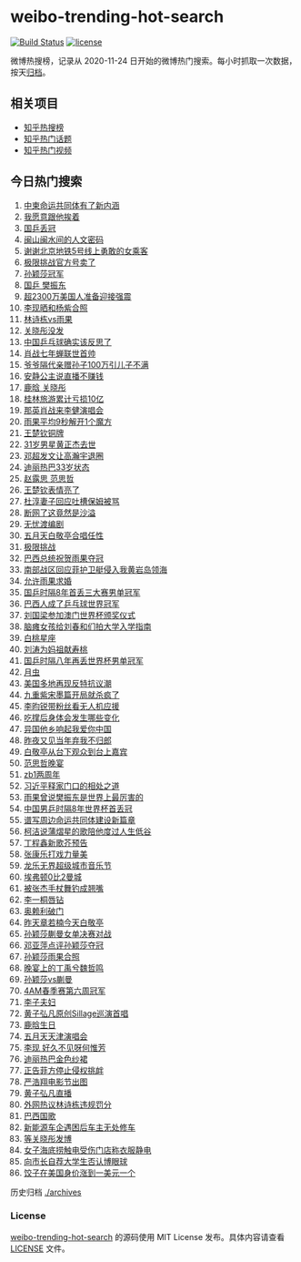# weibo-trending-hot-search

[![Build Status](https://github.com/justjavac/weibo-trending-hot-search/workflows/ci/badge.svg?branch=master)](https://github.com/justjavac/weibo-trending-hot-search/actions)
[![license](https://img.shields.io/github/license/justjavac/weibo-trending-hot-search)](https://github.com/justjavac/weibo-trending-hot-search/blob/master/LICENSE)

微博热搜榜，记录从 2020-11-24 日开始的微博热门搜索。每小时抓取一次数据，按天[归档](./archives)。

## 相关项目

- [知乎热搜榜](https://github.com/justjavac/zhihu-trending-top-search)
- [知乎热门话题](https://github.com/justjavac/zhihu-trending-hot-questions)
- [知乎热门视频](https://github.com/justjavac/zhihu-trending-hot-video)

## 今日热门搜索

<!-- BEGIN -->
<!-- 最后更新时间 Mon Apr 21 2025 03:50:54 GMT+0800 (China Standard Time) -->

1. [中柬命运共同体有了新内涵](https://s.weibo.com//weibo?q=%23%E4%B8%AD%E6%9F%AC%E5%91%BD%E8%BF%90%E5%85%B1%E5%90%8C%E4%BD%93%E6%9C%89%E4%BA%86%E6%96%B0%E5%86%85%E6%B6%B5%23&Refer=new_time)
1. [我愿意跟他挨着](https://s.weibo.com//weibo?q=%23%E6%88%91%E6%84%BF%E6%84%8F%E8%B7%9F%E4%BB%96%E6%8C%A8%E7%9D%80%23&t=31&band_rank=35&Refer=top)
1. [国乒丢冠](https://s.weibo.com//weibo?q=%E5%9B%BD%E4%B9%92%E4%B8%A2%E5%86%A0&t=31&band_rank=1&Refer=top)
1. [闽山闽水间的人文密码](https://s.weibo.com//weibo?q=%23%E9%97%BD%E5%B1%B1%E9%97%BD%E6%B0%B4%E9%97%B4%E7%9A%84%E4%BA%BA%E6%96%87%E5%AF%86%E7%A0%81%23&t=31&band_rank=3&Refer=top)
1. [谢谢北京地铁5号线上勇敢的女乘客](https://s.weibo.com//weibo?q=%23%E8%B0%A2%E8%B0%A2%E5%8C%97%E4%BA%AC%E5%9C%B0%E9%93%815%E5%8F%B7%E7%BA%BF%E4%B8%8A%E5%8B%87%E6%95%A2%E7%9A%84%E5%A5%B3%E4%B9%98%E5%AE%A2%23&t=31&band_rank=12&Refer=top)
1. [极限挑战官方号卖了](https://s.weibo.com//weibo?q=%23%E6%9E%81%E9%99%90%E6%8C%91%E6%88%98%E5%AE%98%E6%96%B9%E5%8F%B7%E5%8D%96%E4%BA%86%23&t=31&band_rank=7&Refer=top)
1. [孙颖莎冠军](https://s.weibo.com//weibo?q=%23%E5%AD%99%E9%A2%96%E8%8E%8E%E5%86%A0%E5%86%9B%23&t=31&band_rank=4&Refer=top)
1. [国乒 樊振东](https://s.weibo.com//weibo?q=%E5%9B%BD%E4%B9%92%20%E6%A8%8A%E6%8C%AF%E4%B8%9C&t=31&band_rank=6&Refer=top)
1. [超2300万美国人准备迎接强震](https://s.weibo.com//weibo?q=%23%E8%B6%852300%E4%B8%87%E7%BE%8E%E5%9B%BD%E4%BA%BA%E5%87%86%E5%A4%87%E8%BF%8E%E6%8E%A5%E5%BC%BA%E9%9C%87%23&t=31&band_rank=36&Refer=top)
1. [李现晒和杨紫合照](https://s.weibo.com//weibo?q=%23%E6%9D%8E%E7%8E%B0%E6%99%92%E5%92%8C%E6%9D%A8%E7%B4%AB%E5%90%88%E7%85%A7%23&t=31&band_rank=15&Refer=top)
1. [林诗栋vs雨果](https://s.weibo.com//weibo?q=%23%E6%9E%97%E8%AF%97%E6%A0%8Bvs%E9%9B%A8%E6%9E%9C%23&t=31&band_rank=5&Refer=top)
1. [关晓彤没发](https://s.weibo.com//weibo?q=%E5%85%B3%E6%99%93%E5%BD%A4%E6%B2%A1%E5%8F%91&t=31&band_rank=16&Refer=top)
1. [中国乒乓球确实该反思了](https://s.weibo.com//weibo?q=%23%E4%B8%AD%E5%9B%BD%E4%B9%92%E4%B9%93%E7%90%83%E7%A1%AE%E5%AE%9E%E8%AF%A5%E5%8F%8D%E6%80%9D%E4%BA%86%23&t=31&band_rank=2&Refer=top)
1. [肖战七年蝉联世首帅](https://s.weibo.com//weibo?q=%23%E8%82%96%E6%88%98%E4%B8%83%E5%B9%B4%E8%9D%89%E8%81%94%E4%B8%96%E9%A6%96%E5%B8%85%23&t=31&band_rank=14&Refer=top)
1. [爷爷隔代亲赠孙子100万引儿子不满](https://s.weibo.com//weibo?q=%23%E7%88%B7%E7%88%B7%E9%9A%94%E4%BB%A3%E4%BA%B2%E8%B5%A0%E5%AD%99%E5%AD%90100%E4%B8%87%E5%BC%95%E5%84%BF%E5%AD%90%E4%B8%8D%E6%BB%A1%23&t=31&band_rank=25&Refer=top)
1. [安静公主说直播不赚钱](https://s.weibo.com//weibo?q=%23%E5%AE%89%E9%9D%99%E5%85%AC%E4%B8%BB%E8%AF%B4%E7%9B%B4%E6%92%AD%E4%B8%8D%E8%B5%9A%E9%92%B1%23&t=31&band_rank=18&Refer=top)
1. [鹿晗 关晓彤](https://s.weibo.com//weibo?q=%E9%B9%BF%E6%99%97%20%E5%85%B3%E6%99%93%E5%BD%A4&t=31&band_rank=11&Refer=top)
1. [桂林旅游累计亏损10亿](https://s.weibo.com//weibo?q=%23%E6%A1%82%E6%9E%97%E6%97%85%E6%B8%B8%E7%B4%AF%E8%AE%A1%E4%BA%8F%E6%8D%9F10%E4%BA%BF%23&t=31&band_rank=31&Refer=top)
1. [那英肖战来李健演唱会](https://s.weibo.com//weibo?q=%23%E9%82%A3%E8%8B%B1%E8%82%96%E6%88%98%E6%9D%A5%E6%9D%8E%E5%81%A5%E6%BC%94%E5%94%B1%E4%BC%9A%23&t=31&band_rank=8&Refer=top)
1. [雨果平均9秒解开1个魔方](https://s.weibo.com//weibo?q=%23%E9%9B%A8%E6%9E%9C%E5%B9%B3%E5%9D%879%E7%A7%92%E8%A7%A3%E5%BC%801%E4%B8%AA%E9%AD%94%E6%96%B9%23&t=31&band_rank=36&Refer=top)
1. [王楚钦铜牌](https://s.weibo.com//weibo?q=%E7%8E%8B%E6%A5%9A%E9%92%A6%E9%93%9C%E7%89%8C&t=31&band_rank=9&Refer=top)
1. [31岁男星黄正杰去世](https://s.weibo.com//weibo?q=%2331%E5%B2%81%E7%94%B7%E6%98%9F%E9%BB%84%E6%AD%A3%E6%9D%B0%E5%8E%BB%E4%B8%96%23&t=31&band_rank=22&Refer=top)
1. [邓超发文让高瀚宇退圈](https://s.weibo.com//weibo?q=%23%E9%82%93%E8%B6%85%E5%8F%91%E6%96%87%E8%AE%A9%E9%AB%98%E7%80%9A%E5%AE%87%E9%80%80%E5%9C%88%23&t=31&band_rank=21&Refer=top)
1. [迪丽热巴33岁状态](https://s.weibo.com//weibo?q=%23%E8%BF%AA%E4%B8%BD%E7%83%AD%E5%B7%B433%E5%B2%81%E7%8A%B6%E6%80%81%23&t=31&band_rank=23&Refer=top)
1. [赵露思 范思哲](https://s.weibo.com//weibo?q=%E8%B5%B5%E9%9C%B2%E6%80%9D%20%E8%8C%83%E6%80%9D%E5%93%B2&t=31&band_rank=26&Refer=top)
1. [王楚钦表情亮了](https://s.weibo.com//weibo?q=%23%E7%8E%8B%E6%A5%9A%E9%92%A6%E8%A1%A8%E6%83%85%E4%BA%AE%E4%BA%86%23&t=31&band_rank=38&Refer=top)
1. [杜淳妻子回应吐槽保姆被骂](https://s.weibo.com//weibo?q=%23%E6%9D%9C%E6%B7%B3%E5%A6%BB%E5%AD%90%E5%9B%9E%E5%BA%94%E5%90%90%E6%A7%BD%E4%BF%9D%E5%A7%86%E8%A2%AB%E9%AA%82%23&t=31&band_rank=20&Refer=top)
1. [断网了这竟然是沙溢](https://s.weibo.com//weibo?q=%E6%96%AD%E7%BD%91%E4%BA%86%E8%BF%99%E7%AB%9F%E7%84%B6%E6%98%AF%E6%B2%99%E6%BA%A2&t=31&band_rank=32&Refer=top)
1. [无忧渡编剧](https://s.weibo.com//weibo?q=%E6%97%A0%E5%BF%A7%E6%B8%A1%E7%BC%96%E5%89%A7&t=31&band_rank=43&Refer=top)
1. [五月天白敬亭合唱任性](https://s.weibo.com//weibo?q=%E4%BA%94%E6%9C%88%E5%A4%A9%E7%99%BD%E6%95%AC%E4%BA%AD%E5%90%88%E5%94%B1%E4%BB%BB%E6%80%A7&t=31&band_rank=14&Refer=top)
1. [极限挑战](https://s.weibo.com//weibo?q=%E6%9E%81%E9%99%90%E6%8C%91%E6%88%98&t=31&band_rank=40&Refer=top)
1. [巴西总统祝贺雨果夺冠](https://s.weibo.com//weibo?q=%23%E5%B7%B4%E8%A5%BF%E6%80%BB%E7%BB%9F%E7%A5%9D%E8%B4%BA%E9%9B%A8%E6%9E%9C%E5%A4%BA%E5%86%A0%23&t=31&band_rank=49&Refer=top)
1. [南部战区回应菲护卫艇侵入我黄岩岛领海](https://s.weibo.com//weibo?q=%23%E5%8D%97%E9%83%A8%E6%88%98%E5%8C%BA%E5%9B%9E%E5%BA%94%E8%8F%B2%E6%8A%A4%E5%8D%AB%E8%89%87%E4%BE%B5%E5%85%A5%E6%88%91%E9%BB%84%E5%B2%A9%E5%B2%9B%E9%A2%86%E6%B5%B7%23&t=31&band_rank=37&Refer=top)
1. [允许雨果求婚](https://s.weibo.com//weibo?q=%23%E5%85%81%E8%AE%B8%E9%9B%A8%E6%9E%9C%E6%B1%82%E5%A9%9A%23&t=31&band_rank=13&Refer=top)
1. [国乒时隔8年首丢三大赛男单冠军](https://s.weibo.com//weibo?q=%23%E5%9B%BD%E4%B9%92%E6%97%B6%E9%9A%948%E5%B9%B4%E9%A6%96%E4%B8%A2%E4%B8%89%E5%A4%A7%E8%B5%9B%E7%94%B7%E5%8D%95%E5%86%A0%E5%86%9B%23&t=31&band_rank=47&Refer=top)
1. [巴西人成了乒乓球世界冠军](https://s.weibo.com//weibo?q=%23%E5%B7%B4%E8%A5%BF%E4%BA%BA%E6%88%90%E4%BA%86%E4%B9%92%E4%B9%93%E7%90%83%E4%B8%96%E7%95%8C%E5%86%A0%E5%86%9B%23&t=31&band_rank=43&Refer=top)
1. [刘国梁参加澳门世界杯颁奖仪式](https://s.weibo.com//weibo?q=%E5%88%98%E5%9B%BD%E6%A2%81%E5%8F%82%E5%8A%A0%E6%BE%B3%E9%97%A8%E4%B8%96%E7%95%8C%E6%9D%AF%E9%A2%81%E5%A5%96%E4%BB%AA%E5%BC%8F&t=31&band_rank=34&Refer=top)
1. [脑瘫女孩给刘春和们拍大学入学指南](https://s.weibo.com//weibo?q=%23%E8%84%91%E7%98%AB%E5%A5%B3%E5%AD%A9%E7%BB%99%E5%88%98%E6%98%A5%E5%92%8C%E4%BB%AC%E6%8B%8D%E5%A4%A7%E5%AD%A6%E5%85%A5%E5%AD%A6%E6%8C%87%E5%8D%97%23&t=31&band_rank=10&Refer=top)
1. [白桃星座](https://s.weibo.com//weibo?q=%23%E7%99%BD%E6%A1%83%E6%98%9F%E5%BA%A7%23&t=31&band_rank=37&Refer=top)
1. [刘涛为妈祖献寿桃](https://s.weibo.com//weibo?q=%23%E5%88%98%E6%B6%9B%E4%B8%BA%E5%A6%88%E7%A5%96%E7%8C%AE%E5%AF%BF%E6%A1%83%23&t=31&band_rank=48&Refer=top)
1. [国乒时隔八年再丢世界杯男单冠军](https://s.weibo.com//weibo?q=%23%E5%9B%BD%E4%B9%92%E6%97%B6%E9%9A%94%E5%85%AB%E5%B9%B4%E5%86%8D%E4%B8%A2%E4%B8%96%E7%95%8C%E6%9D%AF%E7%94%B7%E5%8D%95%E5%86%A0%E5%86%9B%23&t=31&band_rank=44&Refer=top)
1. [月虫](https://s.weibo.com//weibo?q=%E6%9C%88%E8%99%AB&t=31&band_rank=47&Refer=top)
1. [美国多地再现反特抗议潮](https://s.weibo.com//weibo?q=%23%E7%BE%8E%E5%9B%BD%E5%A4%9A%E5%9C%B0%E5%86%8D%E7%8E%B0%E5%8F%8D%E7%89%B9%E6%8A%97%E8%AE%AE%E6%BD%AE%23&t=31&band_rank=26&Refer=top)
1. [九重紫宋墨篇开局就杀疯了](https://s.weibo.com//weibo?q=%E4%B9%9D%E9%87%8D%E7%B4%AB%E5%AE%8B%E5%A2%A8%E7%AF%87%E5%BC%80%E5%B1%80%E5%B0%B1%E6%9D%80%E7%96%AF%E4%BA%86&t=31&band_rank=48&Refer=top)
1. [李昀锐带粉丝看无人机应援](https://s.weibo.com//weibo?q=%23%E6%9D%8E%E6%98%80%E9%94%90%E5%B8%A6%E7%B2%89%E4%B8%9D%E7%9C%8B%E6%97%A0%E4%BA%BA%E6%9C%BA%E5%BA%94%E6%8F%B4%23&t=31&band_rank=50&Refer=top)
1. [吃撑后身体会发生哪些变化](https://s.weibo.com//weibo?q=%23%E5%90%83%E6%92%91%E5%90%8E%E8%BA%AB%E4%BD%93%E4%BC%9A%E5%8F%91%E7%94%9F%E5%93%AA%E4%BA%9B%E5%8F%98%E5%8C%96%23&t=31&band_rank=44&Refer=top)
1. [异国他乡响起我爱你中国](https://s.weibo.com//weibo?q=%23%E5%BC%82%E5%9B%BD%E4%BB%96%E4%B9%A1%E5%93%8D%E8%B5%B7%E6%88%91%E7%88%B1%E4%BD%A0%E4%B8%AD%E5%9B%BD%23&t=31&band_rank=10&Refer=top)
1. [昨夜又见当年弃我不归郎](https://s.weibo.com//weibo?q=%E6%98%A8%E5%A4%9C%E5%8F%88%E8%A7%81%E5%BD%93%E5%B9%B4%E5%BC%83%E6%88%91%E4%B8%8D%E5%BD%92%E9%83%8E&t=31&band_rank=31&Refer=top)
1. [白敬亭从台下观众到台上嘉宾](https://s.weibo.com//weibo?q=%23%E7%99%BD%E6%95%AC%E4%BA%AD%E4%BB%8E%E5%8F%B0%E4%B8%8B%E8%A7%82%E4%BC%97%E5%88%B0%E5%8F%B0%E4%B8%8A%E5%98%89%E5%AE%BE%23&t=31&band_rank=48&Refer=top)
1. [范思哲晚宴](https://s.weibo.com//weibo?q=%23%E8%8C%83%E6%80%9D%E5%93%B2%E6%99%9A%E5%AE%B4%23&t=31&band_rank=28&Refer=top)
1. [zb1两周年](https://s.weibo.com//weibo?q=zb1%E4%B8%A4%E5%91%A8%E5%B9%B4&t=31&band_rank=50&Refer=top)
1. [习近平释家门口的相处之道](https://s.weibo.com//weibo?q=%23%E4%B9%A0%E8%BF%91%E5%B9%B3%E9%87%8A%E5%AE%B6%E9%97%A8%E5%8F%A3%E7%9A%84%E7%9B%B8%E5%A4%84%E4%B9%8B%E9%81%93%23&Refer=new_time)
1. [雨果曾说樊振东是世界上最厉害的](https://s.weibo.com//weibo?q=%23%E9%9B%A8%E6%9E%9C%E6%9B%BE%E8%AF%B4%E6%A8%8A%E6%8C%AF%E4%B8%9C%E6%98%AF%E4%B8%96%E7%95%8C%E4%B8%8A%E6%9C%80%E5%8E%89%E5%AE%B3%E7%9A%84%23&t=31&band_rank=40&Refer=top)
1. [中国男乒时隔8年世界杯首丢冠](https://s.weibo.com//weibo?q=%23%E4%B8%AD%E5%9B%BD%E7%94%B7%E4%B9%92%E6%97%B6%E9%9A%948%E5%B9%B4%E4%B8%96%E7%95%8C%E6%9D%AF%E9%A6%96%E4%B8%A2%E5%86%A0%23&t=31&band_rank=49&Refer=top)
1. [谱写周边命运共同体建设新篇章](https://s.weibo.com//weibo?q=%23%E8%B0%B1%E5%86%99%E5%91%A8%E8%BE%B9%E5%91%BD%E8%BF%90%E5%85%B1%E5%90%8C%E4%BD%93%E5%BB%BA%E8%AE%BE%E6%96%B0%E7%AF%87%E7%AB%A0%23&t=31&band_rank=10&Refer=top)
1. [柯洁说蒲熠星的歌陪他度过人生低谷](https://s.weibo.com//weibo?q=%23%E6%9F%AF%E6%B4%81%E8%AF%B4%E8%92%B2%E7%86%A0%E6%98%9F%E7%9A%84%E6%AD%8C%E9%99%AA%E4%BB%96%E5%BA%A6%E8%BF%87%E4%BA%BA%E7%94%9F%E4%BD%8E%E8%B0%B7%23&t=31&band_rank=45&Refer=top)
1. [丁程鑫新歌芥预告](https://s.weibo.com//weibo?q=%E4%B8%81%E7%A8%8B%E9%91%AB%E6%96%B0%E6%AD%8C%E8%8A%A5%E9%A2%84%E5%91%8A&t=31&band_rank=50&Refer=top)
1. [张康乐打戏力量美](https://s.weibo.com//weibo?q=%E5%BC%A0%E5%BA%B7%E4%B9%90%E6%89%93%E6%88%8F%E5%8A%9B%E9%87%8F%E7%BE%8E&t=31&band_rank=42&Refer=top)
1. [龙乐无界超级城市音乐节](https://s.weibo.com//weibo?q=%23%E9%BE%99%E4%B9%90%E6%97%A0%E7%95%8C%E8%B6%85%E7%BA%A7%E5%9F%8E%E5%B8%82%E9%9F%B3%E4%B9%90%E8%8A%82%23&t=31&band_rank=45&Refer=top)
1. [埃弗顿0比2曼城](https://s.weibo.com//weibo?q=%23%E5%9F%83%E5%BC%97%E9%A1%BF0%E6%AF%942%E6%9B%BC%E5%9F%8E%23&t=31&band_rank=50&Refer=top)
1. [被张杰手杖舞钓成翘嘴](https://s.weibo.com//weibo?q=%23%E8%A2%AB%E5%BC%A0%E6%9D%B0%E6%89%8B%E6%9D%96%E8%88%9E%E9%92%93%E6%88%90%E7%BF%98%E5%98%B4%23&t=31&band_rank=44&Refer=top)
1. [李一桐唇钻](https://s.weibo.com//weibo?q=%23%E6%9D%8E%E4%B8%80%E6%A1%90%E5%94%87%E9%92%BB%23&t=31&band_rank=27&Refer=top)
1. [奥赖利破门](https://s.weibo.com//weibo?q=%23%E5%A5%A5%E8%B5%96%E5%88%A9%E7%A0%B4%E9%97%A8%23&t=31&band_rank=47&Refer=top)
1. [昨天章若楠今天白敬亭](https://s.weibo.com//weibo?q=%23%E6%98%A8%E5%A4%A9%E7%AB%A0%E8%8B%A5%E6%A5%A0%E4%BB%8A%E5%A4%A9%E7%99%BD%E6%95%AC%E4%BA%AD%23&t=31&band_rank=33&Refer=top)
1. [孙颖莎蒯曼女单决赛对战](https://s.weibo.com//weibo?q=%23%E5%AD%99%E9%A2%96%E8%8E%8E%E8%92%AF%E6%9B%BC%E5%A5%B3%E5%8D%95%E5%86%B3%E8%B5%9B%E5%AF%B9%E6%88%98%23&t=31&band_rank=19&Refer=top)
1. [邓亚萍点评孙颖莎夺冠](https://s.weibo.com//weibo?q=%23%E9%82%93%E4%BA%9A%E8%90%8D%E7%82%B9%E8%AF%84%E5%AD%99%E9%A2%96%E8%8E%8E%E5%A4%BA%E5%86%A0%23&t=31&band_rank=48&Refer=top)
1. [孙颖莎雨果合照](https://s.weibo.com//weibo?q=%23%E5%AD%99%E9%A2%96%E8%8E%8E%E9%9B%A8%E6%9E%9C%E5%90%88%E7%85%A7%23&t=31&band_rank=19&Refer=top)
1. [晚宴上的丁禹兮魏哲鸣](https://s.weibo.com//weibo?q=%23%E6%99%9A%E5%AE%B4%E4%B8%8A%E7%9A%84%E4%B8%81%E7%A6%B9%E5%85%AE%E9%AD%8F%E5%93%B2%E9%B8%A3%23&t=31&band_rank=46&Refer=top)
1. [孙颖莎vs蒯曼](https://s.weibo.com//weibo?q=%23%E5%AD%99%E9%A2%96%E8%8E%8Evs%E8%92%AF%E6%9B%BC%23&t=31&band_rank=24&Refer=top)
1. [4AM春季赛第六周冠军](https://s.weibo.com//weibo?q=%234AM%E6%98%A5%E5%AD%A3%E8%B5%9B%E7%AC%AC%E5%85%AD%E5%91%A8%E5%86%A0%E5%86%9B%23&t=31&band_rank=49&Refer=top)
1. [李子夫妇](https://s.weibo.com//weibo?q=%E6%9D%8E%E5%AD%90%E5%A4%AB%E5%A6%87&t=31&band_rank=39&Refer=top)
1. [黄子弘凡原创Sillage巡演首唱](https://s.weibo.com//weibo?q=%E9%BB%84%E5%AD%90%E5%BC%98%E5%87%A1%E5%8E%9F%E5%88%9BSillage%E5%B7%A1%E6%BC%94%E9%A6%96%E5%94%B1&t=31&band_rank=50&Refer=top)
1. [鹿晗生日](https://s.weibo.com//weibo?q=%E9%B9%BF%E6%99%97%E7%94%9F%E6%97%A5&t=31&band_rank=17&Refer=top)
1. [五月天天津演唱会](https://s.weibo.com//weibo?q=%23%E4%BA%94%E6%9C%88%E5%A4%A9%E5%A4%A9%E6%B4%A5%E6%BC%94%E5%94%B1%E4%BC%9A%23&t=31&band_rank=44&Refer=top)
1. [李现 好久不见呀何惟芳](https://s.weibo.com//weibo?q=%E6%9D%8E%E7%8E%B0%20%E5%A5%BD%E4%B9%85%E4%B8%8D%E8%A7%81%E5%91%80%E4%BD%95%E6%83%9F%E8%8A%B3&t=31&band_rank=29&Refer=top)
1. [迪丽热巴金色纱裙](https://s.weibo.com//weibo?q=%23%E8%BF%AA%E4%B8%BD%E7%83%AD%E5%B7%B4%E9%87%91%E8%89%B2%E7%BA%B1%E8%A3%99%23&t=31&band_rank=42&Refer=top)
1. [正告菲方停止侵权挑衅](https://s.weibo.com//weibo?q=%23%E6%AD%A3%E5%91%8A%E8%8F%B2%E6%96%B9%E5%81%9C%E6%AD%A2%E4%BE%B5%E6%9D%83%E6%8C%91%E8%A1%85%23&t=31&band_rank=38&Refer=top)
1. [严浩翔电影节出图](https://s.weibo.com//weibo?q=%23%E4%B8%A5%E6%B5%A9%E7%BF%94%E7%94%B5%E5%BD%B1%E8%8A%82%E5%87%BA%E5%9B%BE%23&t=31&band_rank=50&Refer=top)
1. [黄子弘凡直播](https://s.weibo.com//weibo?q=%E9%BB%84%E5%AD%90%E5%BC%98%E5%87%A1%E7%9B%B4%E6%92%AD&t=31&band_rank=35&Refer=top)
1. [外网热议林诗栋违规罚分](https://s.weibo.com//weibo?q=%23%E5%A4%96%E7%BD%91%E7%83%AD%E8%AE%AE%E6%9E%97%E8%AF%97%E6%A0%8B%E8%BF%9D%E8%A7%84%E7%BD%9A%E5%88%86%23&t=31&band_rank=49&Refer=top)
1. [巴西国歌](https://s.weibo.com//weibo?q=%E5%B7%B4%E8%A5%BF%E5%9B%BD%E6%AD%8C&t=31&band_rank=41&Refer=top)
1. [新能源车企遇困后车主无处修车](https://s.weibo.com//weibo?q=%23%E6%96%B0%E8%83%BD%E6%BA%90%E8%BD%A6%E4%BC%81%E9%81%87%E5%9B%B0%E5%90%8E%E8%BD%A6%E4%B8%BB%E6%97%A0%E5%A4%84%E4%BF%AE%E8%BD%A6%23&t=31&band_rank=30&Refer=top)
1. [等关晓彤发博](https://s.weibo.com//weibo?q=%23%E7%AD%89%E5%85%B3%E6%99%93%E5%BD%A4%E5%8F%91%E5%8D%9A%23&t=31&band_rank=44&Refer=top)
1. [女子海底捞触电受伤门店称衣服静电](https://s.weibo.com//weibo?q=%23%E5%A5%B3%E5%AD%90%E6%B5%B7%E5%BA%95%E6%8D%9E%E8%A7%A6%E7%94%B5%E5%8F%97%E4%BC%A4%E9%97%A8%E5%BA%97%E7%A7%B0%E8%A1%A3%E6%9C%8D%E9%9D%99%E7%94%B5%23&t=31&band_rank=46&Refer=top)
1. [向市长自荐大学生否认博眼球](https://s.weibo.com//weibo?q=%23%E5%90%91%E5%B8%82%E9%95%BF%E8%87%AA%E8%8D%90%E5%A4%A7%E5%AD%A6%E7%94%9F%E5%90%A6%E8%AE%A4%E5%8D%9A%E7%9C%BC%E7%90%83%23&t=31&band_rank=47&Refer=top)
1. [饺子在美国身价涨到一美元一个](https://s.weibo.com//weibo?q=%23%E9%A5%BA%E5%AD%90%E5%9C%A8%E7%BE%8E%E5%9B%BD%E8%BA%AB%E4%BB%B7%E6%B6%A8%E5%88%B0%E4%B8%80%E7%BE%8E%E5%85%83%E4%B8%80%E4%B8%AA%23&t=31&band_rank=50&Refer=top)

<!-- END -->

历史归档 [./archives](./archives)

### License

[weibo-trending-hot-search](https://github.com/justjavac/weibo-trending-hot-search) 的源码使用 MIT License
发布。具体内容请查看 [LICENSE](./LICENSE) 文件。
